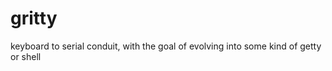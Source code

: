 gritty
======

keyboard to serial conduit, with the goal of evolving into some kind of getty or shell
